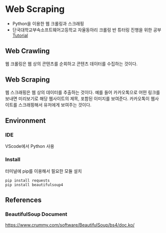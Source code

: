 # Web Scraping

- Python을 이용한 웹 크롤링과 스크래핑
- 단국대학교부속소프트웨어고등학교 자율동아리 크롤링 반 튜터링 진행을 위한 공부
[Tutorial](https://chaennie.tistory.com/category/%EB%8D%B0%EC%9D%B4%ED%84%B0/%EC%9B%B9%20%EC%8A%A4%ED%81%AC%EB%9E%98%ED%95%91)

## Web Crawling
웹 크롤링은 웹 상의 콘텐츠를 순회하고 콘텐츠 데이터를 수집하는 것이다.

## Web Scraping
웹 스크래핑은 웹 상의 데이터를 추출하는 것이다. 예를 들어 카카오톡으로 어떤 링크를 보내면 미리보기로 해당 웹사이트의 제목, 포함된 이미지를 보여준다. 카카오톡이 웹사이트를 스크래핑해서 유저에게 보여주는 것이다. 

##  Environment

### IDE
VScode에서 Python 사용

### Install
터미널에 pip를 이용해서 필요한 모듈 설치
```
pip install requests
pip install beautifulsoup4
```

## References

### BeautifulSoup Document
https://www.crummy.com/software/BeautifulSoup/bs4/doc.ko/

